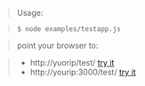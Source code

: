 >Usage:


>     $ node examples/testapp.js


>point your browser to:

> - http://yuorip/test/  [try it](http://localhost:3000/test/)        
> - http://yourip:3000/test/  [try it](http://localhost:3000/test/) 
